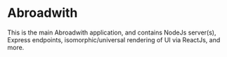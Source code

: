 # Abroadwith

This is the main Abroadwith application, and contains NodeJs server(s), Express
endpoints, isomorphic/universal rendering of UI via ReactJs, and more.
